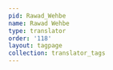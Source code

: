 ```yaml
---
pid: Rawad_Wehbe
name: Rawad Wehbe
type: translator
order: '118'
layout: tagpage
collection: translator_tags
---
```

